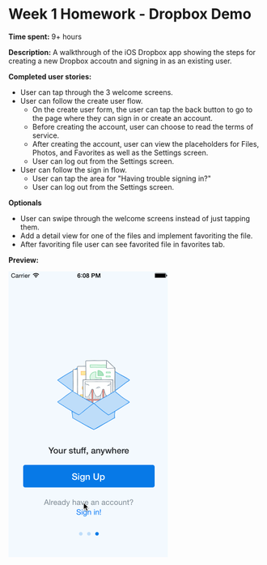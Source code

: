 # Week 1 Homework - Dropbox Demo

**Time spent:** 9+ hours

**Description:**
A walkthrough of the iOS Dropbox app showing the steps for creating a new Dropbox accoutn and signing in as an existing user. 

**Completed user stories:**

- User can tap through the 3 welcome screens.
- User can follow the create user flow.
  - On the create user form, the user can tap the back button to go to the page where they can sign in or create an account.
  - Before creating the account, user can choose to read the terms of service.
  - After creating the account, user can view the placeholders for Files, Photos, and Favorites as well as the Settings screen.
  - User can log out from the Settings screen.
- User can follow the sign in flow.
  - User can tap the area for "Having trouble signing in?"
  - User can log out from the Settings screen.

**Optionals**
- User can swipe through the welcome screens instead of just tapping them.
- Add a detail view for one of the files and implement favoriting the file.
- After favoriting file user can see favorited file in favorites tab.

**Preview:**

<img src="https://github.com/designbisch/demo-dropbox/blob/master/demo-dropbox.gif"></img>





